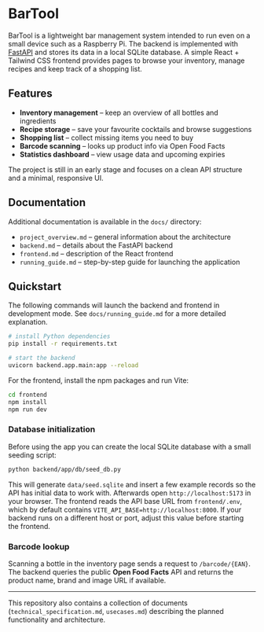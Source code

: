 # BarTool

BarTool is a lightweight bar management system intended to run even on a small device such as a Raspberry Pi. The backend is implemented with [FastAPI](https://fastapi.tiangolo.com/) and stores its data in a local SQLite database. A simple React + Tailwind CSS frontend provides pages to browse your inventory, manage recipes and keep track of a shopping list.

## Features

- **Inventory management** – keep an overview of all bottles and ingredients
- **Recipe storage** – save your favourite cocktails and browse suggestions
- **Shopping list** – collect missing items you need to buy
- **Barcode scanning** – looks up product info via Open Food Facts
- **Statistics dashboard** – view usage data and upcoming expiries

The project is still in an early stage and focuses on a clean API structure and a minimal, responsive UI.

## Documentation

Additional documentation is available in the `docs/` directory:

- `project_overview.md` – general information about the architecture
- `backend.md` – details about the FastAPI backend
- `frontend.md` – description of the React frontend
- `running_guide.md` – step-by-step guide for launching the application

## Quickstart

The following commands will launch the backend and frontend in development mode. See `docs/running_guide.md` for a more detailed explanation.

```bash
# install Python dependencies
pip install -r requirements.txt

# start the backend
uvicorn backend.app.main:app --reload
```

For the frontend, install the npm packages and run Vite:

```bash
cd frontend
npm install
npm run dev
```

### Database initialization

Before using the app you can create the local SQLite database with a small seeding script:

```bash
python backend/app/db/seed_db.py
```

This will generate `data/seed.sqlite` and insert a few example records so the API has initial data to work with. Afterwards open `http://localhost:5173` in your browser. The frontend reads the API base URL from `frontend/.env`, which by default contains `VITE_API_BASE=http://localhost:8000`. If your backend runs on a different host or port, adjust this value before starting the frontend.

### Barcode lookup

Scanning a bottle in the inventory page sends a request to `/barcode/{EAN}`. The backend queries the public **Open Food Facts** API and returns the product name, brand and image URL if available.

---

This repository also contains a collection of documents (`technical_specification.md`, `usecases.md`) describing the planned functionality and architecture.
